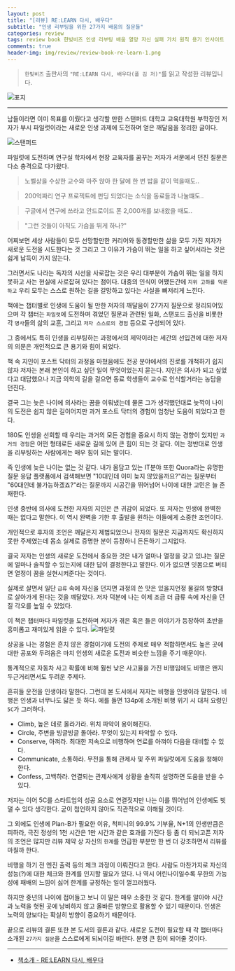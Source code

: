 ```yaml
---  
layout: post  
title: "[리뷰] REːLEARN 다시, 배우다"  
subtitle: "인생 리부팅을 위한 27가지 배움의 질문들"  
categories: review  
tags: review book 한빛비즈 인생 리부팅 배움 열망 자신 실패 가치 원칙 용기 인사이트        
comments: true  
header-img: img/review/review-book-re-learn-1.png
---  
```

  
> `한빛비즈` 출판사의 `"REːLEARN 다시, 배우다(폴 김 저)"`를 읽고 작성한 리뷰입니다.  

![표지](https://theorydb.github.io/assets/img/review/review-book-re-learn-1.png)  

---

남들이라면 이미 목표를 이뤘다고 생각할 만한 스탠퍼드 대학교 교육대학원 부학장인 저자가 부시 파일럿이라는 새로운 인생 과제에 도전하며 얻은 깨달음을 정리한 글이다. 

![스탠퍼드](https://theorydb.github.io/assets/img/review/review-book-re-learn-2.png)  

파일럿에 도전하며 연구실 학자에서 현장 교육자를 꿈꾸는 저자가 서문에서 던진 질문은 다소 충격으로 다가왔다. 

> 노벨상을 수상한 교수와 마주 앉아 한 달에 한 번 밥을 같이 먹을때도..

> 200억짜리 연구 프로젝트에 펀딩 되었다는 소식을 동료들과 나눌떄도..

> 구글에서 연구에 쓰라고 안드로이드 폰 2,000개를 보내왔을 때도..

> "그런 것들이 아직도 가슴을 뛰게 하나?"

어찌보면 세상 사람들이 모두 선망할만한 커리어와 동경할만한 삶을 모두 가진 저자가 새로운 도전을 시도한다는 것 그리고 그 이유가 가슴이 뛰는 일을 하고 싶어서라는 것은 쉽게 납득이 가지 않는다.

그러면서도 나라는 독자의 시선을 사로잡는 것은 우리 대부분이 가슴이 뛰는 일을 하지 못하고 사는 현실에 사로잡혀 있다는 점이다. 대중의 인식이 어쨌든간에 `지위 고하를 막론하고` 우리 모두는 스스로 원하는 길을 갈망하고 있다는 사실을 뼈저리게 느낀다.

책에는 챕터별로 인생에 도움이 될 만한 저자의 깨달음이 27가지 질문으로 정리되어있으며 각 챕터는 `파일럿`에 도전하며 겪었던 질문과 관련된 일화, 스탠포드 출신을 비롯한 각 `명사`들의 삶의 교훈, 그리고 `저자 스스로의 경험` 등으로 구성되어 있다.

그 중에서도 특히 인생을 리부팅하는 과정에서의 제약이라는 세간의 선입견에 대한 저자의 의문은 개인적으로 큰 용기와 힘이 되었다. 

책 속 지인이 포스트 닥터의 과정을 마쳤음에도 전공 분야에서의 진로를 개척하기 쉽지 않자 저자는 본래 본인이 하고 싶던 일이 무엇이었는지 묻는다. 지인은 의사가 되고 싶었다고 대답했으나 지금 의학의 길을 걸으면 동료 학생들이 교수로 인식할거라는 농담을 던진다.

결국 그는 늦은 나이에 의사라는 꿈을 이뤄냈는데 물론 그가 생각했던대로 늦깍이 나이의 도전은 쉽지 않은 길이어지만 과거 포스트 닥터의 경험이 엄청난 도움이 되었다고 한다.

180도 인생을 선회할 때 우리는 과거의 모든 경험을 중요시 하지 않는 경향이 있지만 `과거의 경험`은 어떤 형태로든 새로운 길에 있어 큰 힘이 되는 것 같다. 이는 정반대로 인생을 리부팅하는 사람에게는 매우 힘이 되는 말이다. 

즉 인생에 늦은 나이는 없는 것 같다. 내가 몸담고 있는 IT분야 또한 Quora라는 유명한 질문 응답 플랫폼에서 검색해보면 "10대인데 이미 늦지 않았을까요?"라는 질문부터 "60대인데 불가능하겠죠?"라는 질문까지 시공간을 뛰어넘어 나이에 대한 고민은 늘 존재한다.

인생 중반에 의사에 도전한 저자의 지인은 큰 귀감이 되었다. 또 저자는 인생에 완벽한 때는 없다고 말한다. 이 역시 완벽을 기한 후 출발을 원하는 이들에게 소중한 조언이다. 

개인적으로 후자의 조언은 깨달은지 제법되었으나 전자의 질문은 지금까지도 확신하지 못한 주제였는데 몸소 실제로 증명한 분이 등장하니 든든하기 그지없다.

결국 저자는 인생의 새로운 도전에서 중요한 것은 내가 얼마나 열정을 갖고 있냐는 질문에 얼마나 솔직할 수 있는지에 대한 답이 결정한다고 말한다. 이가 없으면 잇몸으로 버티면 열정이 꿈을 실현시켜준다는 것이다. 

실제로 살면서 일단 `급류` 속에 자신을 던지면 과정의 쓴 맛은 있을지언정 물길의 방향대로 살아가게 된다는 것을 꺠달았다. 저자 덕분에 나는 이제 조금 더 급류 속에 자신을 던질 각오를 높일 수 있었다.

이 책은 챕터마다 파일럿을 도전하며 저자가 겪은 혹은 들은 이야기가 등장하여 초반을 흥미롭고 재미있게 읽을 수 있다. 
![파일럿](https://theorydb.github.io/assets/img/review/review-book-re-learn-3.png)  

상공을 나는 경험은 흔치 않은 경험이기에 도전의 주제로 매우 적합하면서도 높은 곳에 대한 공포와 두려움은 마치 인생의 새로운 도전과 비슷한 느낌을 주기 때문이다. 

통계적으로 자동차 사고 확률에 비해 훨씬 낮은 사고율을 가진 비행임에도 비행은 왠지 두근거리면서도 두려운 주제다.

흔히들 운전을 인생이라 말한다. 그런데 본 도서에서 저자는 비행을 인생이라 말한다. 비행은 인생과 너무나도 닳은 듯 하다. 에를 들면 134p에 소개된 비행 위기 시 대처 요령인 `5C`가 그러하다.

* Climb, 높은 데로 올라가라. 위치 파악이 용이해진다.
* Circle, 주변을 빙글빙글 돌아라. 무엇이 있는지 파악할 수 있다.
* Conserve, 아껴라. 최대한 저속으로 비행하며 연료를 아껴야 다음을 대비할 수 있다. 
* Communicate, 소통하라. 무전을 통해 관제사 및 주위 파일럿에게 도움을 청해야 한다.
* Confess, 고백하라. 연결되는 관제사에게 상황을 솔직히 설명하면 도움을 받을 수 있다.

저자는 이어 5C를 스타트업의 성공 요소로 연결짓지만 나는 이를 뛰어넘어 인생에도 빗댈 수 있다 생각한다. 굳이 첨언하지 않아도 직관적으로 이해될 것이다.

그 외에도 인생에 Plan-B가 필요한 이유, 척피니의 99.9% 기부율, N+1의 인생만큼은 피하라, 극진 정성의 1천 시간은 1만 시간과 같은 효과를 가진다 등 좀 더 되뇌고픈 저자의 조언은 많지만 리뷰 제약 상 자신의 `한계`를 언급한 부분만 한 번 더 강조하면서 리뷰를 마칠까 한다.

비행을 하기 전 엔진 출력 등의 체크 과정이 이뤄진다고 한다. 사람도 마찬가지로 자신의 성능(?)에 대한 체크와 한계를 인지할 필요가 있다. 나 역시 어린나이일수록 무한의 가능성에 패배의 느낌이 싫어 한계를 규정하는 일이 껄끄러웠다.

하지만 중년의 나이에 접어들고 보니 이 말은 매우 소중한 것 같다. 한계를 알아야 시간과 노력을 헛된 곳에 낭비하지 않고 올바른 방향으로 활용할 수 있기 때문이다. 인생은 노력의 양보다는 확실히 방향이 중요하기 때문이다. 

끝으로 리뷰의 결론 또한 본 도서의 결론과 같다. 새로운 도전이 필요할 때 각 챕터마다 소개된 `27가지 질문`을 스스로에게 되뇌이길 바란다. 분명 큰 힘이 되어줄 것이다.

---

* [책소개 - REːLEARN 다시, 배우다](http://www.yes24.com/Product/Goods/105360003)


